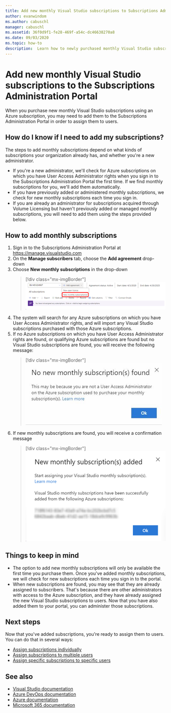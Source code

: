 ```yaml
---
title: Add new monthly Visual Studio subscriptions to Subscriptions Administration Portal | Microsoft Docs
author: evanwindom
ms.author: cabuschl
manager: cabuschl
ms.assetid: 36f0d9f1-fe28-469f-a54c-dc46638270a8
ms.date: 09/03/2020
ms.topic: how-to
description:  Learn how to newly purchased monthly Visual Studio subscriptions to the Subscriptions Administration Portal
---
```

# Add new monthly Visual Studio subscriptions to the Subscriptions Administration Portal
When you purchase new monthly Visual Studio subscriptions using an Azure subscription, you may need to add them to the Subscriptions Administration Portal in order to assign them to users.  

## How do I know if I need to add my subscriptions?
The steps to add monthly subscriptions depend on what kinds of subscriptions your organization already has, and whether you're a new administrator.
- If you're a new administrator, we'll check for Azure subscriptions on which you have User Access Administrator rights when you sign in to the Subscriptions Administration Portal the first time.  If we find monthly subscriptions for you, we'll add them automatically. 
- If you have previously added or administered monthly subscriptions, we check for new monthly subscriptions each time you sign in. 
- If you are already an administrator for subscriptions acquired through Volume Licensing but haven't previously added or managed monthly subscriptions, you will need to add them using the steps provided below.

## How to add monthly subscriptions
1. Sign in to the Subscriptions Administration Portal at <https://manage.visualstudio.com>
1. On the **Manage subscribers** tab, choose the **Add agreement** drop-down 
1. Choose **New monthly subscriptions** in the drop-down
   > [!div class="mx-imgBorder"]
   > ![Add new monthly subscriptions drop-down](_img/add-monthly-subs/add-subs-drop-down.png)
1. The system will search for any Azure subscriptions on which you have User Access Administrator rights, and will import any Visual Studio subscriptions purchased with those Azure subscriptions.
1. If no Azure subscriptions on which you have User Access Administrator rights are found, or qualifying Azure subscriptions are found but no Visual Studio subscriptions are found, you will receive the following message:
   > [!div class="mx-imgBorder"]
   > ![No new monthly subscriptions found](_img/add-monthly-subs/no-subs-found.png)
1. If new monthly subscriptions are found, you will receive a confirmation message
   > [!div class="mx-imgBorder"]
   > ![Subscriptions added confirmation message](_img/add-monthly-subs/subs-added-confirmation.png)

## Things to keep in mind
- The option to add new monthly subscriptions will only be available the first time you purchase them.  Once you've added monthly subscriptions, we will check for new subscriptions each time you sign in to the portal. 
- When new subscriptions are found, you may see that they are already assigned to subscribers.  That's because there are other administrators with access to the Azure subscription, and they have already assigned the new Visual Studio subscriptions to users.  Now that you have also added them to your portal, you can administer those subscriptions. 

## Next steps
Now that you've added subscriptions, you're ready to assign them to users.  You can do that in several ways:
- [Assign subscriptions individually](assign-license.md)
- [Assign subscriptions to multiple users](assign-license-bulk.md)
- [Assign specific subscriptions to specific users](assign-guid.md)

## See also
- [Visual Studio documentation](https://docs.microsoft.com/visualstudio/)
- [Azure DevOps documentation](https://docs.microsoft.com/azure/devops/)
- [Azure documentation](https://docs.microsoft.com/azure/)
- [Microsoft 365 documentation](https://docs.microsoft.com/microsoft-365/)
